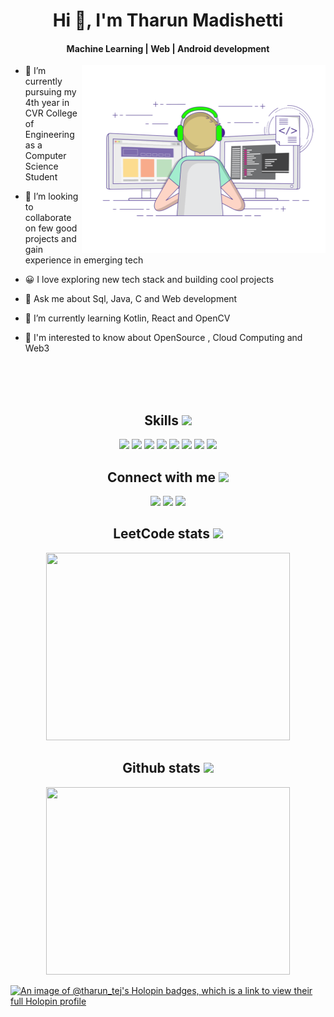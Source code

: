  <h1 align="center">Hi 👋, I'm Tharun Madishetti</h1>
<h4 align="center">Machine Learning | Web | Android development</h4>

<img align="right" src="demo.gif" alt="animated gif" width="390" height="300" margin="10px"/>

- 🌱 I’m currently pursuing my 4th year in CVR College of Engineering as a   Computer Science Student

- 💞️ I’m looking to collaborate on few good projects and gain experience in emerging tech

- 😀 I love exploring new tech stack and building cool projects

- 💬 Ask me about Sql, Java, C and Web development

- 🌱 I’m currently learning Kotlin, React and  OpenCV

- 🤔 I'm interested to know about OpenSource , Cloud Computing and Web3
</p>
<br>
<br>
<br>

<div align='center'><h2> Skills <img src = "https://media2.giphy.com/media/QssGEmpkyEOhBCb7e1/giphy.gif?cid=ecf05e47a0n3gi1bfqntqmob8g9aid1oyj2wr3ds3mg700bl&rid=giphy.gif" width = 32px> </h2>
 <img width ='32px' src ='https://raw.githubusercontent.com/rahulbanerjee26/githubAboutMeGenerator/main/icons/python.svg'>				<img width ='32px' src ='https://raw.githubusercontent.com/rahulbanerjee26/githubAboutMeGenerator/main/icons/java.svg'>     				<img width ='32px' src ='https://raw.githubusercontent.com/rahulbanerjee26/githubAboutMeGenerator/main/icons/c.svg'>   <img width ='32px' src ='https://raw.githubusercontent.com/rahulbanerjee26/githubAboutMeGenerator/main/icons/html.svg'>  <img width ='32px' src ='https://raw.githubusercontent.com/rahulbanerjee26/githubAboutMeGenerator/main/icons/css.svg'>     <img width ='32px' src ='https://raw.githubusercontent.com/rahulbanerjee26/githubAboutMeGenerator/main/icons/javascript.svg'>  <img width ='32px' src ='https://raw.githubusercontent.com/rahulbanerjee26/githubAboutMeGenerator/main/icons/reactjs.svg'>	  <img width ='32px' src ='https://raw.githubusercontent.com/rahulbanerjee26/githubAboutMeGenerator/main/icons/tailwind.svg'>	



<h2> Connect with me <img src='https://raw.githubusercontent.com/ShahriarShafin/ShahriarShafin/main/Assets/handshake.gif' width="100px"> </h2><a class="header-badge" target="_blank" href="https://www.linkedin.com/in/tharunmadishetti1/"><img src="https://img.shields.io/badge/style--5eba00.svg?label=LinkedIn&logo=linkedin&style=social"></a>				</h2><a class="header-badge" target="_blank" href="https://www.instagram.com/tharun.madishetty/"><img src="https://img.shields.io/badge/style--5eba00.svg?label=Instagram&logo=instagram&style=social"></a>		</h2><a class="header-badge" target="_blank" href="mailto:tharunmadishetti1@gmail.com"><img src="https://img.shields.io/badge/style--5eba00.svg?label=Gmail&logo=gmail&style=social"></a>	
</div>

<div align='center'>
<h2>LeetCode stats <img src='https://camo.githubusercontent.com/cc970ca71436129d452abe304b052203754cf170951dd0a2a1903613f5b32999/68747470733a2f2f692e70696e696d672e636f6d2f6f726967696e616c732f37332f65312f35342f37336531353432323031316537363365613962333033613737333865373161332e676966' width="50px"> </h2>
<img width="390" height="300"  src="https://leetcode.card.workers.dev/tharunmadishetti1?theme=default&font=baloo&extension=null">


<h2>Github stats <img src='https://media1.giphy.com/avatars/mwooodward/cIe5MvDvX4Vc.gif' width="50px"> </h2>
<img width="390" height="300"  src="https://streak-stats.demolab.com/?user=TharunMadishetti">
</div>

[![An image of @tharun_tej's Holopin badges, which is a link to view their full Holopin profile](https://holopin.me/tharun_tej)](https://holopin.io/@tharun_tej)
